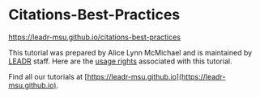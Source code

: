 # Citations-Best-Practices
https://leadr-msu.github.io/citations-best-practices

This tutorial was prepared by Alice Lynn McMichael and is maintained by [LEADR](http://leadr.msu.edu) staff. Here are the [usage rights](https://github.com/leadr-msu/citations-best-practices/blob/master/LICENSE) associated with this tutorial.

Find all our tutorials at [https://leadr-msu.github.io](https://leadr-msu.github.io).
